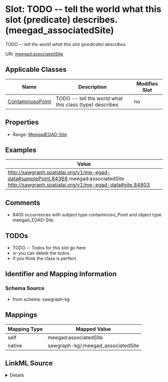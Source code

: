 

# Slot: TODO -- tell the world what this slot (predicate) describes. (meegad_associatedSite)


_TODO -- tell the world what this slot (predicate) describes._





URI: [meegad:associatedSite](http://sawgraph.spatialai.org/v1/me-egad#associatedSite)



<!-- no inheritance hierarchy -->





## Applicable Classes

| Name | Description | Modifies Slot |
| --- | --- | --- |
| [ContaminosoPoint](../classes/ContaminosoPoint.md) | TODO -- tell the world what this class (type) describes |  no  |







## Properties

* Range: [MeegadEGAD-Site](../classes/MeegadEGAD-Site.md)






## Examples

| Value |
| --- |
| http://sawgraph.spatialai.org/v1/me-egad-data#samplePoint.84366 meegad:associatedSite http://sawgraph.spatialai.org/v1/me-egad-data#site.84803 |

## Comments

* 8405 occurrences with subject type contaminoso_Point and object type meegad_EGAD-Site.

## TODOs

* TODO -- Todos for this slot go here
* or you can delete the todos
* if you think the class is perfect.

## Identifier and Mapping Information







### Schema Source


* from schema: sawgraph-kg




## Mappings

| Mapping Type | Mapped Value |
| ---  | ---  |
| self | meegad:associatedSite |
| native | sawgraph-kg/:meegad_associatedSite |




## LinkML Source

<details>
```yaml
name: meegad_associatedSite
description: TODO -- tell the world what this slot (predicate) describes.
title: TODO -- tell the world what this slot (predicate) describes.
todos:
- TODO -- Todos for this slot go here
- or you can delete the todos
- if you think the class is perfect.
comments:
- 8405 occurrences with subject type contaminoso_Point and object type meegad_EGAD-Site.
examples:
- value: http://sawgraph.spatialai.org/v1/me-egad-data#samplePoint.84366 meegad:associatedSite
    http://sawgraph.spatialai.org/v1/me-egad-data#site.84803
from_schema: sawgraph-kg
rank: 1000
slot_uri: meegad:associatedSite
alias: meegad_associatedSite
domain_of:
- contaminoso_Point
range: meegad_EGAD-Site

```
</details>